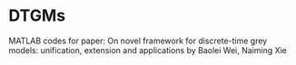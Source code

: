 # DTGMs
MATLAB codes for paper: 
    On novel framework for discrete-time grey models: 
               unification, extension and applications
by Baolei Wei, Naiming Xie

